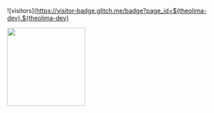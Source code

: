 ![visitors](https://visitor-badge.glitch.me/badge?page_id=${theolima-dev}.${theolima-dev}


<img height="180em" src="https://github-readme-stats.vercel.app/api?username=theolima-dev&show_icons=true&hide_border=true&&count_private=true&include_all_commits=true" />
